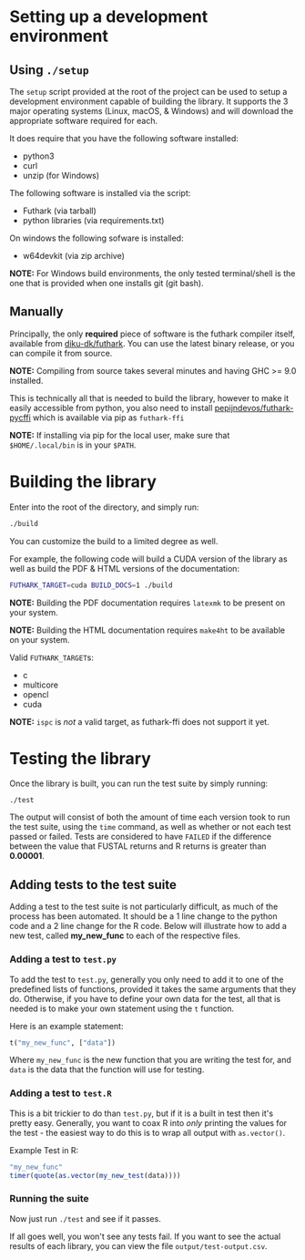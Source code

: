 # Setting up a development environment

## Using `./setup`

The `setup` script provided at the root of the project can be used to setup
a development environment capable of building the library. It supports
the 3 major operating systems (Linux, macOS, & Windows) and will download
the appropriate software required for each.

It does require that you have the following software installed:
* python3
* curl
* unzip (for Windows)

The following software is installed via the script:
* Futhark (via tarball)
* python libraries (via requirements.txt)

On windows the following sofware is installed:
* w64devkit (via zip archive)

**NOTE:** For Windows build environments, the only tested terminal/shell
is the one that is provided when one installs git (git bash).

## Manually

Principally, the only **required** piece of software
is the futhark compiler itself, available from
[diku-dk/futhark](https://github.com/diku-dk/futhark).
You can use the latest binary release, or you can compile
it from source.

**NOTE:** Compiling from source takes several minutes and having
GHC >= 9.0 installed.

This is technically all that is needed to build the library, however
to make it easily accessible from python, you also need to install
[pepijndevos/futhark-pycffi](https://github.com/pepijndevos/futhark-pycffi)
which is available via pip as `futhark-ffi`

**NOTE:** If installing via pip for the local user, make sure that `$HOME/.local/bin`
is in your `$PATH`.

# Building the library

Enter into the root of the directory, and simply run:

```sh
./build
```

You can customize the build to a limited degree as well.

For example, the following code will build a CUDA version of the
library as well as build the PDF & HTML versions of the documentation:

```sh
FUTHARK_TARGET=cuda BUILD_DOCS=1 ./build
```

**NOTE:** Building the PDF documentation requires `latexmk` to be present on your system.

**NOTE:** Building the HTML documentation requires `make4ht` to be available on your system.

Valid `FUTHARK_TARGET`s:

* c
* multicore
* opencl
* cuda

**NOTE:** `ispc` is *not* a valid target, as futhark-ffi does not support it yet.

# Testing the library

Once the library is built, you can run the test suite by simply running:

```
./test
```

The output will consist of both the amount of time each version took to run the test
suite, using the `time` command, as well as whether or not each test passed or failed.
Tests are considered to have `FAILED` if the difference between the value that FUSTAL
returns and R returns is greater than **0.00001**.

## Adding tests to the test suite

Adding a test to the test suite is not particularly difficult, as much of the
process has been automated. It should be a 1 line change to the python code
and a 2 line change for the R code. Below will illustrate how to add a new
test, called **my_new_func** to each of the respective files.

### Adding a test to `test.py`

To add the test to `test.py`, generally you only need to add it to one of the
predefined lists of functions, provided it takes the same arguments that they
do. Otherwise, if you have to define your own data for the test, all that is
needed is to make your own statement using the `t` function.

Here is an example statement:
```python
t("my_new_func", ["data"])
```

Where `my_new_func` is the new function that you are writing the test for,
and `data` is the data that the function will use for testing.

### Adding a test to `test.R`

This is a bit trickier to do than `test.py`, but if it is a built in
test then it's pretty easy. Generally, you want to coax R into *only* printing
the values for the test - the easiest way to do this is to wrap all output
with `as.vector()`.

Example Test in R:
```R
"my_new_func"
timer(quote(as.vector(my_new_test(data))))
```

### Running the suite

Now just run `./test` and see if it passes.

If all goes well, you won't see any tests fail. If you want to see the actual
results of each library, you can view the file `output/test-output.csv`.
